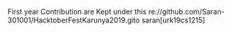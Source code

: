 First year Contribution are Kept under this re://github.com/Saran-301001/HacktoberFestKarunya2019.gito
saran[urk19cs1215]

